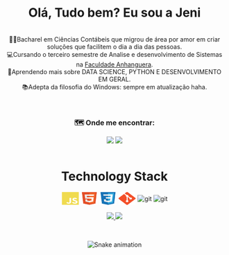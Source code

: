 <div>
 <div align="center">
 <h1 align="center">Olá, Tudo bem? Eu sou a Jeni </h1>
 <br>
👩‍💻Bacharel em Ciências Contábeis que migrou de área por amor em criar soluções que facilitem o dia a dia das pessoas.
 <br>
💻Cursando o terceiro semestre de Analise e desenvolvimento de Sistemas na <a href="https://anhanguerapolos.com.br/curso/analise-e-desenvolvimento-de-sistemas/">Faculdade Anhanguera</a>.
 <br>
🌱Aprendendo mais sobre DATA SCIENCE, PYTHON E DESENVOLVIMENTO EM GERAL.
  <br>
📚Adepta da filosofia do Windows: sempre em atualização haha.  
 </div>

<br>
<br>
<div align="center">
 <h3> 🗺 Onde me encontrar: </h3> 
<a href="https://www.linkedin.com/in/jenifer-dantas/" target="_blank"><img src="https://img.shields.io/badge/-LinkedIn-%230077B5?style=for-the-badge&logo=linkedin&logoColor=white" target="_blank"></a> 
<a href="mailto:jnfrdnts@gmail.com"><img src="https://img.shields.io/badge/-Gmail-%23333?style=for-the-badge&logo=gmail&logoColor=white" target="_blank"></a>
</div>
<div align="center" valign="top"><br>

 <h1 align="center">Technology Stack</h1>
 <img align="center" alt="Js" height="30" width="40" src="https://raw.githubusercontent.com/devicons/devicon/master/icons/javascript/javascript-plain.svg">
 <img align="center" alt="HTML" height="30" width="40" src="https://raw.githubusercontent.com/devicons/devicon/master/icons/html5/html5-original.svg">
 <img align="center" alt="CSS" height="30" width="40" src="https://raw.githubusercontent.com/devicons/devicon/master/icons/css3/css3-original.svg">
 <img align="center" alt="git" height="30" width="40" src="https://raw.githubusercontent.com/devicons/devicon/master/icons/git/git-original.svg">
 <img align="center" alt="git" height="30" width="40" src="https://cdn.jsdelivr.net/gh/devicons/devicon/icons/vscode/vscode-original.svg">
 <img align="center" alt="git" height="30" width="40" src="https://cdn.jsdelivr.net/gh/devicons/devicon/icons/github/github-original-wordmark.svg">
</div><br>

<div align="center">
<a href="https://github.com/jenidantas">
<img height="150em" src="https://github-readme-stats.vercel.app/api?username=jenidantas&count_private=true&include_all_commits=true&show_icons=true&theme=dracula&hide_border=false&show_owner=true"/>
<img height="150em" src="https://github-readme-stats.vercel.app/api/top-langs/?username=jenidantas&theme=dracula&hide_border=false&&layout=compact"/>
</a>
</div>

</div><br>
<div align="center">
  
##
  
![Snake animation](https://github.com/danielbped/danielbped/blob/output/github-contribution-grid-snake.svg)
  
</div>


